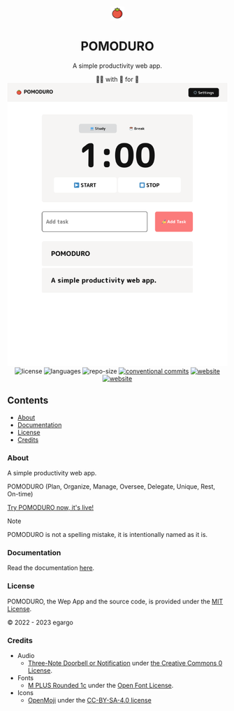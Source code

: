 <div align="center">
    <img alt="pomoDuro" src="./res/icons/pomoduro.svg" height='32'/>
    <h1>POMODURO</h1>
    <p>A simple productivity web app.</p>
        &#x1F468;&#x200D;&#x1F4BB; with &#x1F90D; for &#x1F41D;
        <a target="blank" rel="noopener noreferrer" href="https://egargo.github.io/pomoduro"><img src="./preview.png" alt="pomoDuro">
    </a>
    <div>
        <img alt="license" src="https://img.shields.io/github/license/egargo/pomoduro?labelColor=white&color=fb7b7b&style=for-the-badge"/>
        <img alt="languages" src="https://img.shields.io/github/languages/top/egargo/pomoduro?labelColor=white&color=fb7b7b&style=for-the-badge"/>
        <img alt="repo-size" src="https://img.shields.io/github/repo-size/egargo/pomoduro?labelColor=white&color=fb7b7b&style=for-the-badge"/>
        <a rel="noopener noreferrer" href="https://conventionalcommits.org"><img alt="conventional commits" src="https://img.shields.io/badge/Conventional%20Commits-1.0.0-%23FE5196?labelColor=white&color=fb7b7b&style=for-the-badge"></a>
        <a rel="noopener noreferrer" href="https://pomoduro.vercel.app/"><img alt="website" src="https://img.shields.io/website?label=vercel&labelColor=white&down_color=red&down_message=down&up_color=fb7b7b&up_message=up&url=https://pomoduro.vercel.app/?&style=for-the-badge"/></a>
        <a rel="noopener noreferrer" href="https://egargo.github.io/pomoduro/"><img alt="website" src="https://img.shields.io/website?label=github%20pages&labelColor=white&down_color=red&down_message=down&up_color=fb7b7b&up_message=up&url=https://egargo.github.io/pomoduro/?&style=for-the-badge"/></a>
    </div>
</div>

## Contents

-   [About](#contents)
-   [Documentation](#documentation)
-   [License](#license)
-   [Credits](#credits)

### About

A simple productivity web app.

POMODURO (Plan, Organize, Manage, Oversee, Delegate, Unique, Rest, On-time)

[Try POMODURO now, it's live!](https://pomoduro.vercel.app/)

> [!NOTE]
> POMODURO is not a spelling mistake, it is intentionally named as it is.

### Documentation

Read the documentation [here](./DOCS.md).

### License

POMODURO, the Wep App and the source code, is provided under the [MIT License](./LICENSE).

&copy; 2022 - 2023 egargo

### Credits

-   Audio
    -   [Three-Note Doorbell or Notification](https://freesound.org/people/eqylizer/sounds/624599) under [the Creative Commons 0 License](https://creativecommons.org/publicdomain/zero/1.0).
-   Fonts
    -   [M PLUS Rounded 1c](https://fonts.google.com/specimen/M+PLUS+Rounded+1c/about?query=M+Plus+Rounded) under the [Open Font License](https://scripts.sil.org/cms/scripts/page.php?site_id=nrsi&id=OFL).
-   Icons
    -   [OpenMoji](https://github.com/hfg-gmuend/openmoji) under the [CC-BY-SA-4.0 license](https://github.com/hfg-gmuend/openmoji/blob/master/LICENSE.txt)
